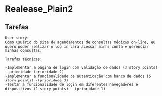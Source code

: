 # Realease_Plain2
## Tarefas
    User story:
    Como usuário do site de agendamentos de consultas médicas on-line, eu quero poder realizar o log in para acessar minha conta e gerenciar minhas consultas.

    Tarefas técnicas:

    -Implementar a página de login com validação de dados (3 story points) - prioridade-(prioridade 2)
    -Implementar a funcionalidade de autenticação com banco de dados (5 story points) -(prioridade 3)
    -Testar a funcionalidade de login em diferentes navegadores e dispositivos (2 story points) - (prioridade 1)
    